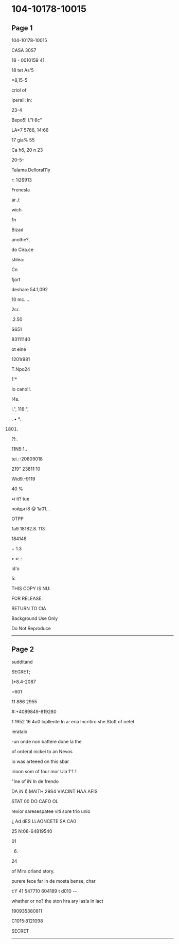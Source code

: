 # 104-10178-10015

## Page 1

104-10178-10015

CASA 30S7

18 - 0010159 41.

18 tet As'5

=8,15-5

criol of

iperall: in:

23-4

Веро5! І."І:8с"

LA*7 5766, 14:66

17 gia% 55

Ca h6, 20 n 23

20-5-

Talama Delloral11y

r: 1i2$913

FrenesIa

ar..t

wich

1n

Bizad

anothe?,

do Cira.ce

stilea:

Cn

fjort

deshare 54.1,092

10 mc....

2cr.

.2.50

S651

83111140

ot eine

1201r981

T.Npo24

1'*

Io cano!!.

!4s.

i.", 116:",

. • *.

1801.

?!:.

11N5:1..

tei.:-20809018

219" 23811:10

Wid9.-9119

40 %

•i it? tue

пойди i8 @ 1a01...

ОТРР

1a9 18182.8. 113

184148

÷ 1.3

• «:.:

id'o

5:

THIS COPY IS NU:

FOR RELEASE.

RETURN TO CIA

Background Use Only

Do Not Reproduce

---

## Page 2

sudditand

SEGRET;

(*8.4-2087

=601

11 886 2955

#:+4089849-819280

1 1952 16 4u0 lopllente In a: eria Incritiro she Stoft of netel

ierataio

-un onde non battere done la the

of orderal nickei to an Nevos

io was arteeed on this sbar

irioon som of four mor Ula 1'1 1

"Ine of iN In de frendo

DA iN I) MAITH 29S4 VIACINT HAA AFIS

STAT 00 DO CAFO OL

revior saresespatee viti sore trio unio

¿ Ad dES LLAONCETE SA CA0

25 N:08-64819540

01

6.

24

of Mira orland story.

purere fece far in de mosta bense, char

t:Y 41 547710 604189 t d010 --

whather or no? the ston hra ary las!a in lact

190935380811

C1015:8121098

SECRET

---

